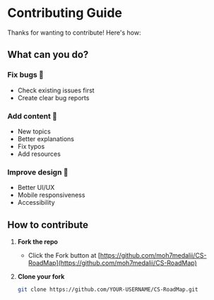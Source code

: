 # Contributing Guide

Thanks for wanting to contribute! Here's how:

## What can you do?

### Fix bugs 🐛
- Check existing issues first
- Create clear bug reports

### Add content 📝
- New topics
- Better explanations
- Fix typos
- Add resources

### Improve design 🎨
- Better UI/UX
- Mobile responsiveness
- Accessibility

## How to contribute

1. **Fork the repo**
   - Click the Fork button at [https://github.com/moh7medalii/CS-RoadMap](https://github.com/moh7medalii/CS-RoadMap)

2. **Clone your fork**
   ```bash
   git clone https://github.com/YOUR-USERNAME/CS-RoadMap.git
